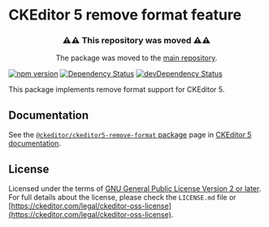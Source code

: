 CKEditor 5 remove format feature
===========================

<h3 align=center>⚠⚠ This repository was moved ⚠⚠</h3>

<p align=center>The package was moved to the <a href="https://github.com/ckeditor/ckeditor5/tree/master/packages">main repository</a>.</p>

[![npm version](https://badge.fury.io/js/%40ckeditor%2Fckeditor5-remove-format.svg)](https://www.npmjs.com/package/@ckeditor/ckeditor5-remove-format)
[![Dependency Status](https://david-dm.org/ckeditor/ckeditor5-remove-format/status.svg)](https://david-dm.org/ckeditor/ckeditor5-remove-format)
[![devDependency Status](https://david-dm.org/ckeditor/ckeditor5-remove-format/dev-status.svg)](https://david-dm.org/ckeditor/ckeditor5-remove-format?type=dev)

This package implements remove format support for CKEditor 5.

## Documentation

See the [`@ckeditor/ckeditor5-remove-format` package](https://ckeditor.com/docs/ckeditor5/latest/api/remove-format.html) page in [CKEditor 5 documentation](https://ckeditor.com/docs/ckeditor5/latest/).

## License

Licensed under the terms of [GNU General Public License Version 2 or later](http://www.gnu.org/licenses/gpl.html). For full details about the license, please check the `LICENSE.md` file or [https://ckeditor.com/legal/ckeditor-oss-license](https://ckeditor.com/legal/ckeditor-oss-license).

